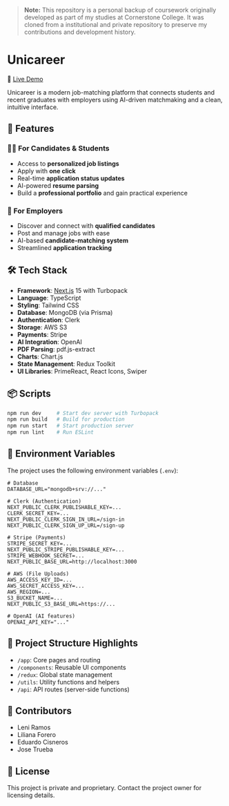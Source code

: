 > **Note:** This repository is a personal backup of coursework originally developed as part of my studies at Cornerstone College. It was cloned from a institutional and private repository to preserve my contributions and development history.

# Unicareer

🔗 [Live Demo](https://unicareer.online)

Unicareer is a modern job-matching platform that connects students and recent graduates with employers using AI-driven matchmaking and a clean, intuitive interface.

## 🚀 Features

### 👩‍🎓 For Candidates & Students
- Access to **personalized job listings**
- Apply with **one click**
- Real-time **application status updates**
- AI-powered **resume parsing**
- Build a **professional portfolio** and gain practical experience

### 🏢 For Employers
- Discover and connect with **qualified candidates**
- Post and manage jobs with ease
- AI-based **candidate-matching system**
- Streamlined **application tracking**

## 🛠 Tech Stack

- **Framework**: [Next.js](https://nextjs.org/) 15 with Turbopack
- **Language**: TypeScript
- **Styling**: Tailwind CSS
- **Database**: MongoDB (via Prisma)
- **Authentication**: Clerk
- **Storage**: AWS S3
- **Payments**: Stripe
- **AI Integration**: OpenAI
- **PDF Parsing**: pdf.js-extract
- **Charts**: Chart.js
- **State Management**: Redux Toolkit
- **UI Libraries**: PrimeReact, React Icons, Swiper

## 📦 Scripts

```bash
npm run dev     # Start dev server with Turbopack
npm run build   # Build for production
npm run start   # Start production server
npm run lint    # Run ESLint
```

## 🧪 Environment Variables

The project uses the following environment variables (`.env`):

```env
# Database
DATABASE_URL="mongodb+srv://..."

# Clerk (Authentication)
NEXT_PUBLIC_CLERK_PUBLISHABLE_KEY=...
CLERK_SECRET_KEY=...
NEXT_PUBLIC_CLERK_SIGN_IN_URL=/sign-in
NEXT_PUBLIC_CLERK_SIGN_UP_URL=/sign-up  

# Stripe (Payments)
STRIPE_SECRET_KEY=...
NEXT_PUBLIC_STRIPE_PUBLISHABLE_KEY=...
STRIPE_WEBHOOK_SECRET=...
NEXT_PUBLIC_BASE_URL=http://localhost:3000

# AWS (File Uploads)
AWS_ACCESS_KEY_ID=...
AWS_SECRET_ACCESS_KEY=...
AWS_REGION=...
S3_BUCKET_NAME=...
NEXT_PUBLIC_S3_BASE_URL=https://...

# OpenAI (AI features)
OPENAI_API_KEY="..."
```

## 📁 Project Structure Highlights

- `/app`: Core pages and routing
- `/components`: Reusable UI components
- `/redux`: Global state management
- `/utils`: Utility functions and helpers
- `/api`: API routes (server-side functions)

## 👥 Contributors

- Leni Ramos
- Liliana Forero 
- Eduardo Cisneros
- Jose Trueba


## 📄 License

This project is private and proprietary. Contact the project owner for licensing details.
